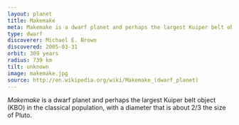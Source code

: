 ```yaml
---
layout: planet
title: Makemake
meta: Makemake is a dwarf planet and perhaps the largest Kuiper belt object.
type: dwarf
discoverer: Michael E. Brown
discovered: 2005-03-31
orbit: 309 years
radius: 739 km
tilt: unknown
image: makemake.jpg
source: http://en.wikipedia.org/wiki/Makemake_(dwarf_planet)
---
```


*Makemake* is a dwarf planet and perhaps the largest Kuiper belt object (KBO) in the classical population, with a diameter that is about 2/3 the size of Pluto.
